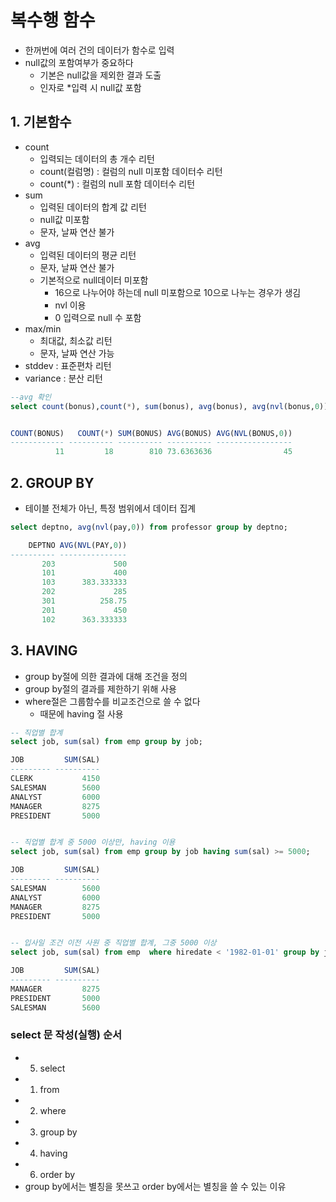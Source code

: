 # 복수행 함수
- 한꺼번에 여러 건의 데이터가 함수로 입력
- null값의 포함여부가 중요하다
  - 기본은 null값을 제외한 결과 도출
  - 인자로 \*입력 시 null값 포함

## 1. 기본함수
- count
  - 입력되는 데이터의 총 개수 리턴
  - count(컬럼명) : 컬럼의 null 미포함 데이터수 리턴
  - count(\*) : 컬럼의 null 포함 데이터수 리턴
- sum
  - 입력된 데이터의 합계 값 리턴
  - null값 미포함
  - 문자, 날짜 연산 불가
- avg
  - 입력된 데이터의 평균 리턴
  - 문자, 날짜 연산 불가
  - 기본적으로 null데이터 미포함
    - 16으로 나누어야 하는데 null 미포함으로 10으로 나누는 경우가 생김
    - nvl 이용
    - 0 입력으로 null 수 포함
- max/min
  - 최대값, 최소값 리턴
  - 문자, 날짜 연산 가능
- stddev : 표준편차 리턴
- variance : 분산 리턴   

```sql
--avg 확인
select count(bonus),count(*), sum(bonus), avg(bonus), avg(nvl(bonus,0)) from professor;


COUNT(BONUS)   COUNT(*) SUM(BONUS) AVG(BONUS) AVG(NVL(BONUS,0))
------------ ---------- ---------- ---------- -----------------
          11         18        810 73.6363636                45
```

## 2. GROUP BY
- 테이블 전체가 아닌, 특정 범위에서 데이터 집계   

```sql
select deptno, avg(nvl(pay,0)) from professor group by deptno;

    DEPTNO AVG(NVL(PAY,0))
---------- ---------------
       203             500
       101             400
       103      383.333333
       202             285
       301          258.75
       201             450
       102      363.333333
```

## 3. HAVING
- group by절에 의한 결과에 대해 조건을 정의
- group by절의 결과를 제한하기 위해 사용
- where절은 그룹함수를 비교조건으로 쓸 수 없다
  - 때문에 having 절 사용   

```sql
-- 직업별 합계
select job, sum(sal) from emp group by job;

JOB         SUM(SAL)
--------- ----------
CLERK           4150
SALESMAN        5600
ANALYST         6000
MANAGER         8275
PRESIDENT       5000


-- 직업별 합계 중 5000 이상만, having 이용
select job, sum(sal) from emp group by job having sum(sal) >= 5000;

JOB         SUM(SAL)
--------- ----------
SALESMAN        5600
ANALYST         6000
MANAGER         8275
PRESIDENT       5000


-- 입사일 조건 이전 사원 중 직업별 합계, 그중 5000 이상
select job, sum(sal) from emp  where hiredate < '1982-01-01' group by job having sum(sal)>=5000  order by job  ;

JOB         SUM(SAL)
--------- ----------
MANAGER         8275
PRESIDENT       5000
SALESMAN        5600

```

### select 문 작성(실행) 순서
- 5. select
- 1. from
- 2. where
- 3. group by
- 4. having
- 6. order by
- group by에서는 별칭을 못쓰고 order by에서는 별칭을 쓸 수 있는 이유
